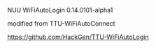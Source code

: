 NUU WiFiAutoLogin 0.14.0101-alpha1

modified from TTU-WiFiAutoConnect

https://github.com/HackGen/TTU-WiFiAutoLogin
